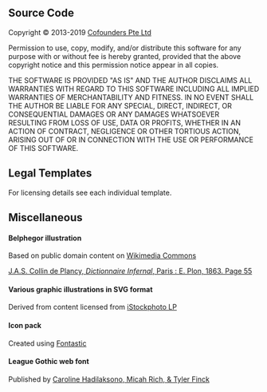 ## Source Code

Copyright &copy; 2013-2019 [Cofounders Pte Ltd](https://cf.sg)

Permission to use, copy, modify, and/or distribute this software for any purpose with or without fee is hereby granted, provided that the above copyright notice and this permission notice appear in all copies.

THE SOFTWARE IS PROVIDED "AS IS" AND THE AUTHOR DISCLAIMS ALL WARRANTIES WITH REGARD TO THIS SOFTWARE INCLUDING ALL IMPLIED WARRANTIES OF MERCHANTABILITY AND FITNESS. IN NO EVENT SHALL THE AUTHOR BE LIABLE FOR ANY SPECIAL, DIRECT, INDIRECT, OR CONSEQUENTIAL DAMAGES OR ANY DAMAGES WHATSOEVER RESULTING FROM LOSS OF USE, DATA OR PROFITS, WHETHER IN AN ACTION OF CONTRACT, NEGLIGENCE OR OTHER TORTIOUS ACTION, ARISING OUT OF OR IN CONNECTION WITH THE USE OR PERFORMANCE OF THIS SOFTWARE.

## Legal Templates

For licensing details see each individual template.

## Miscellaneous

#### Belphegor illustration

Based on public domain content on [Wikimedia Commons](http://commons.wikimedia.org/)

[J.A.S. Collin de Plancy, _Dictionnaire Infernal_, Paris : E. Plon, 1863. Page 55](http://commons.wikimedia.org/wiki/File:Belphegor.jpg)

#### Various graphic illustrations in SVG format

Derived from content licensed from [iStockphoto LP](http://www.istockphoto.com/license.php)

#### Icon pack

Created using [Fontastic](http://fontastic.me/)

#### League Gothic web font

Published by [Caroline Hadilaksono, Micah Rich, & Tyler Finck](https://github.com/theleagueof/league-gothic)
